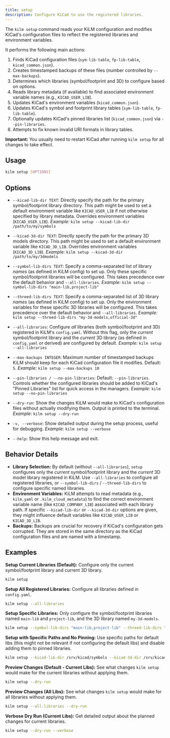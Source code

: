 ```yaml
---
title: setup
description: Configure KiCad to use the registered libraries.
---
```


The `kilm setup` command reads your KiLM configuration and modifies KiCad's configuration files to reflect the registered libraries and environment variables.

It performs the following main actions:

1.  Finds KiCad configuration files (`sym-lib-table`, `fp-lib-table`, `kicad_common.json`).
2.  Creates timestamped backups of these files (number controlled by `--max-backups`).
3.  Determines which libraries (symbol/footprint and 3D) to configure based on options.
4.  Reads library metadata (if available) to find associated environment variable names (e.g., `KICAD_USER_LIB`).
5.  Updates KiCad's environment variables (`kicad_common.json`).
6.  Updates KiCad's symbol and footprint library tables (`sym-lib-table`, `fp-lib-table`).
7.  Optionally updates KiCad's pinned libraries list (`kicad_common.json`) via `--pin-libraries`.
8.  Attempts to fix known invalid URI formats in library tables.

**Important:** You usually need to restart KiCad after running `kilm setup` for all changes to take effect.

## Usage

```bash
kilm setup [OPTIONS]
```

## Options

- `--kicad-lib-dir TEXT`:
  Directly specify the path for the primary symbol/footprint library directory. This path might be used to set a default environment variable like `KICAD_USER_LIB` if not otherwise specified by library metadata. Overrides environment variables (`KICAD_USER_LIB`).
  _Example:_ `kilm setup --kicad-lib-dir /path/to/my/symbols`

- `--kicad-3d-dir TEXT`:
  Directly specify the path for the primary 3D models directory. This path might be used to set a default environment variable like `KICAD_3D_LIB`. Overrides environment variables (`KICAD_3D_LIB`).
  _Example:_ `kilm setup --kicad-3d-dir /path/to/my/3dmodels`

- `--symbol-lib-dirs TEXT`:
  Specify a comma-separated list of library _names_ (as defined in KiLM config) to set up. Only these specific symbol/footprint libraries will be configured. This takes precedence over the default behavior and `--all-libraries`.
  _Example:_ `kilm setup --symbol-lib-dirs "main-lib,project-lib"`

- `--threed-lib-dirs TEXT`:
  Specify a comma-separated list of 3D library _names_ (as defined in KiLM config) to set up. Only the environment variables for these specific 3D libraries will be configured. This takes precedence over the default behavior and `--all-libraries`.
  _Example:_ `kilm setup --threed-lib-dirs "my-3d-models,official-3d"`

- `--all-libraries`:
  Configure _all_ libraries (both symbol/footprint and 3D) registered in KiLM's `config.yaml`. Without this flag, only the _current_ symbol/footprint library and the _current_ 3D library (as defined in `config.yaml` or derived) are configured by default.
  _Example:_ `kilm setup --all-libraries`

- `--max-backups INTEGER`:
  Maximum number of timestamped backups KiLM should keep for each KiCad configuration file it modifies. Default: `5`.
  _Example:_ `kilm setup --max-backups 10`

- `--pin-libraries / --no-pin-libraries`:
  Default: `--pin-libraries`.
  Controls whether the configured libraries should be added to KiCad's "Pinned Libraries" list for quick access in the managers.
  _Example:_ `kilm setup --no-pin-libraries`

- `--dry-run`:
  Show the changes KiLM would make to KiCad's configuration files without actually modifying them. Output is printed to the terminal.
  _Example:_ `kilm setup --dry-run`

- `-v, --verbose`:
  Show detailed output during the setup process, useful for debugging.
  _Example:_ `kilm setup --verbose`

- `--help`:
  Show this help message and exit.

## Behavior Details

- **Library Selection:** By default (without `--all-libraries`), `setup` configures only the _current_ symbol/footprint library and the _current_ 3D model library registered in KiLM. Use `--all-libraries` to configure all registered libraries, or `--symbol-lib-dirs` / `--threed-lib-dirs` to configure specific named libraries.
- **Environment Variables:** KiLM attempts to read metadata (e.g., `kilm.yaml` or `.kilm_cloud_metadata`) to find the correct environment variable name (like `KICAD_COMPANY_LIB`) associated with each library path. If specific `--kicad-lib-dir` or `--kicad-3d-dir` options are given, they might influence default variables like `KICAD_USER_LIB` or `KICAD_3D_LIB`.
- **Backups:** Backups are crucial for recovery if KiCad's configuration gets corrupted. They are stored in the same directory as the KiCad configuration files and are named with a timestamp.

## Examples

**Setup Current Libraries (Default):**
Configure only the current symbol/footprint library and current 3D library.

```bash
kilm setup
```

**Setup All Registered Libraries:**
Configure all libraries defined in `config.yaml`.

```bash
kilm setup --all-libraries
```

**Setup Specific Libraries:**
Only configure the symbol/footprint libraries named `main-lib` and `project-lib`, and the 3D library named `my-3d-models`.

```bash
kilm setup --symbol-lib-dirs "main-lib,project-lib" --threed-lib-dirs "my-3d-models"
```

**Setup with Specific Paths and No Pinning:**
Use specific paths for default libs (this might not be relevant if not configuring the default libs) and disable adding them to pinned libraries.

```bash
kilm setup --kicad-lib-dir /srv/kicad/symbols --kicad-3d-dir /srv/kicad/3d --no-pin-libraries
```

**Preview Changes (Default - Current Libs):**
See what changes `kilm setup` would make for the current libraries without applying them.

```bash
kilm setup --dry-run
```

**Preview Changes (All Libs):**
See what changes `kilm setup` would make for all libraries without applying them.

```bash
kilm setup --all-libraries --dry-run
```

**Verbose Dry Run (Current Libs):**
Get detailed output about the planned changes for current libraries.

```bash
kilm setup --dry-run --verbose
```
